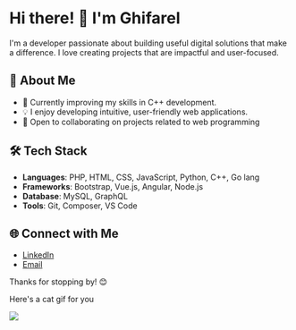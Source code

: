 # Hi there! 👋 I'm Ghifarel

I'm a developer passionate about building useful digital solutions that make a difference. I love creating projects that are impactful and user-focused.

## 🚀 About Me

- 🌱 Currently improving my skills in C++ development.
- 💡 I enjoy developing intuitive, user-friendly web applications.
- 🤝 Open to collaborating on projects related to web programming

## 🛠️ Tech Stack

- **Languages**: PHP, HTML, CSS, JavaScript, Python, C++, Go lang
- **Frameworks**: Bootstrap, Vue.js, Angular, Node.js
- **Database**: MySQL, GraphQL
- **Tools**: Git, Composer, VS Code

## 🌐 Connect with Me

- [LinkedIn](https://www.linkedin.com/in/ghifarelahnaf/)
- [Email](mailto:ghifarel62@gmail.com)

Thanks for stopping by! 😊

Here's a cat gif for you

![](https://github.com/AutisticKao/AutisticKao/blob/main/Snapinst.app_video_AQNzVh98Pj3bbre-kETfoX2AGtWN7yNBvAbFaDpIOWquSeRwGtHmopxffIiua6MZ53J5SoXmOUyl4hDP3A5qe-Le5oRIGOwzBMN03Rk.gif)
